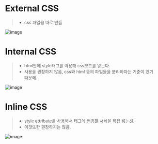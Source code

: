 # External CSS

> - css 파일을 따로 만듬

![image](https://user-images.githubusercontent.com/88914377/131202093-284f0cd4-447a-42c4-8419-64ca2feb5f50.png)

# Internal CSS

> - html안에 style태그를 이용해 css코드를 넣는다.
> - 사용을 권장하지 않음, css와 html 등의 파일들을 분리하자는 기준이 있기 때문에.

![image](https://user-images.githubusercontent.com/88914377/131202141-d63edc12-1b47-47a1-9936-9179ea9ac468.png)


# Inline CSS

> - style attribute를 사용해서 태그에 변경할 서식을 직접 넣는것. 
> - 이것또한 권장하지는 않음.
 

![image](https://user-images.githubusercontent.com/88914377/131202156-f30a2b51-4b98-49ff-8275-768dcc16bff9.png)
